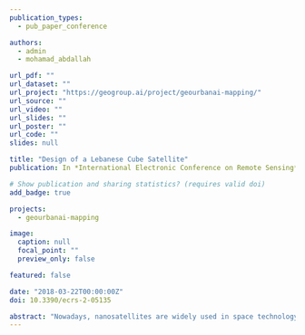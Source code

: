 ```yaml
---
publication_types:
  - pub_paper_conference

authors:
  - admin
  - mohamad_abdallah

url_pdf: ""
url_dataset: ""
url_project: "https://geogroup.ai/project/geourbanai-mapping/"
url_source: ""
url_video: ""
url_slides: ""
url_poster: ""
url_code: ""
slides: null

title: "Design of a Lebanese Cube Satellite"
publication: In *International Electronic Conference on Remote Sensing*

# Show publication and sharing statistics? (requires valid doi)
add_badge: true

projects:
  - geourbanai-mapping

image:
  caption: null
  focal_point: ""
  preview_only: false

featured: false

date: "2018-03-22T00:00:00Z"
doi: 10.3390/ecrs-2-05135

abstract: "Nowadays, nanosatellites are widely used in space technology due to their small size, ease of deployment, and relatively short development period. CubeSat specifications have been suggested as an effort to standardize nanosatellite mission design. Standardization opens the door for inter-CubeSat communications that can be used to form a CubeSat Cloud and mimic regular large multifunctional satellites with wide range of features, measurements, and sensing capabilities. In this paper, we introduce a Comprehensive CubeSat (CoCube, Gurgaon, India) online database. CoCube database focuses mainly on the different subsystems used during the design and implementation stages of existing CubeSat missions. Based on the lessons learned by comparing various CubeSat design alternatives and components’ structures and analyzing the best practices of CubeSat development, LibanSAT design is introduced. LibanSAT is a 1U CubeSat that serves two main objectives:(i) greenhouse gases observation and (ii) educational purposes. We benchmarked off-the-shelf subsystems from various suppliers and chose the most suitable for our target mission based on cost, size, weight, and power consumption. Finally, we introduce a new CubeSat security algorithm based on predefined anomaly detection baseline that serves as intrusion prevention system for the control channel."
---
```

